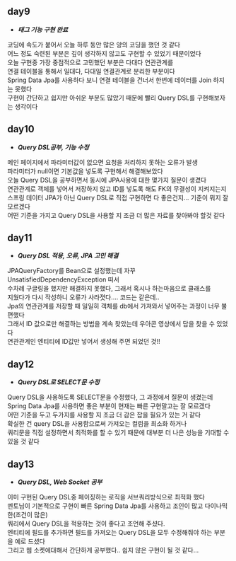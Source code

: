 ## day9
- ***태그 기능 구현 완료***

코딩에 속도가 붙어서 오늘 하루 동안 많은 양의 코딩을 했던 것 같다<br>
어느 정도 숙련된 부분은 깊이 생각하지 않고도 구현할 수 있었기 때문이었다<br>
오늘 구현중 가장 중점적으로 고민했던 부분은 다대다 연관관계를 <br> 
연결 테이블을 통해서 일대다, 다대일 연결관계로 분리한 부분이다<br>
Spring Data Jpa를 사용하다 보니 연결 테이블을 건너서 한번에 데이터를 Join 하지는 못했다<br>
구현이 간단하고 쉽지만 아쉬운 부분도 많았기 때문에 빨리 Query DSL를 구현해보자는 생각이다

## day10
- ***Query DSL공부, 기능 수정***

메인 페이지에서 파라미터값이 없으면 요청을 처리하지 못하는 오류가 발생<br>
파라미터가 null이면 기본값을 넣도록 구현해서 해결해보았다<br>
오늘 Query DSL을 공부하면서 동시에 JPA사용에 대한 몇가지 질문이 생겼다<br>
연관관계로 객체를 넣어서 저장하지 않고 ID를 넣도록 해도 FK의 무결성이 지켜지는지<br>
스프링 데이터 JPA가 아닌 Query DSL로 직접 구현하면 다 좋은건지... 기준이 뭐지 잘 모르겠다<br>
어떤 기준을 가지고 Query DSL을 사용할 지 조금 더 많은 자료를 찾아봐야 할것 같다<br>


## day11
- ***Query DSL 적용, 오류, JPA 고민 해결***

JPAQueryFactory를 Bean으로 설정했는데 자꾸  UnsatisfiedDependencyException 떠서<br> 
수차례 구글링을 했지만 해결하지 못했다, 그래서 혹시나 하는마음으로 클래스를 <br>
지웠다가 다시 작성하니 오류가 사라졋다.... 코드는 같은데..<br>
Jpa의 연관관계를 저장할 때 일일히 객체를 db에서 가져와서 넣어주는 과정이 너무 불편했다<br>
그래서 ID 값으로만 해결하는 방법을 계속 찾았는데 우아콘 영상에서 답을 찾을 수 있었다<br>
연관관계인 엔티티에 ID값만 넣어서 생성해 주면 되었던 것!!<br>

## day12
- ***Query DSL로 SELECT문 수정***

Query DSL을 사용하도록 SELECT문을 수정했다, 그 과정에서 질문이 생겼는데<br>
Spring Data Jpa를 사용하면 좋은 부분이 현재는 빠른 구현말고는 잘 모르겠다<br>
어떤 기준을 두고 두가지를 사용할 지 조금 더 감은 잡을 필요가 있는 거 같다<br>
확실한 건 query DSL을 사용함으로써 가져오는 컬럼을 최소화 하거나<br>
쿼리문을 직접 설정하면서 최적화를 할 수 있기 때문에 대부분 더 나은 성능을 기대할 수 있을 것 같다<br>

## day13
- ***Query DSL, Web Socket 공부***

이미 구현된 Query DSL중 페이징하는 로직을 서브쿼리방식으로 최적화 했다<br>
멘토님이 기본적으로 구현이 빠른 Spring Data Jpa를 사용하고 조인이 많고 다이나믹한(조건이 많은)<br>
쿼리에서 Query DSL을 적용하는 것이 좋다고 조언해 주셨다.<br>
엔티티에 필드를 추가하면 필드를 가져오는 Query DSL을 모두 수정해줘야 하는 부분을 예로 드셨다<br>
그리고 웹 소켓에대해서 간단하게 공부했다.. 쉽지 않은 구현이 될 것 같다...<br>
